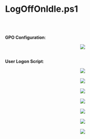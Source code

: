 <h1>LogOffOnIdle.ps1</h1><br />
<br />

<b>GPO Configuration</b>:<br />
<center><img src="https://i.imgur.com/oIhHVER.png"></center><br />

<b>User Logon Script</b>:<br />
<center><img src="https://i.imgur.com/AEKlZOk.png"></center><br />

<center><img src="https://i.imgur.com/WYXjkqN.png"></center><br />

<center><img src="https://i.imgur.com/FLsmJuQ.png"></center><br />

<center><img src="https://i.imgur.com/wwhWjdQ.png"></center><br />

<center><img src="https://i.imgur.com/N5303F5.png"></center><br />

<center><img src="https://i.imgur.com/xRH2PNp.png"></center><br />

<center><img src="https://i.imgur.com/uZlZYft.png"></center><br />
